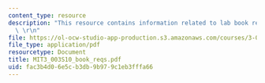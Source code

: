 ```yaml
---
content_type: resource
description: "This resource contains information related to lab book requirements.\
  \ \r\n"
file: https://ol-ocw-studio-app-production.s3.amazonaws.com/courses/3-003-principles-of-engineering-practice-spring-2010/fac3b4d06e5cb3db9b979c1eb3fffa66_MIT3_003S10_book_reqs.pdf
file_type: application/pdf
resourcetype: Document
title: MIT3_003S10_book_reqs.pdf
uid: fac3b4d0-6e5c-b3db-9b97-9c1eb3fffa66
---
```

